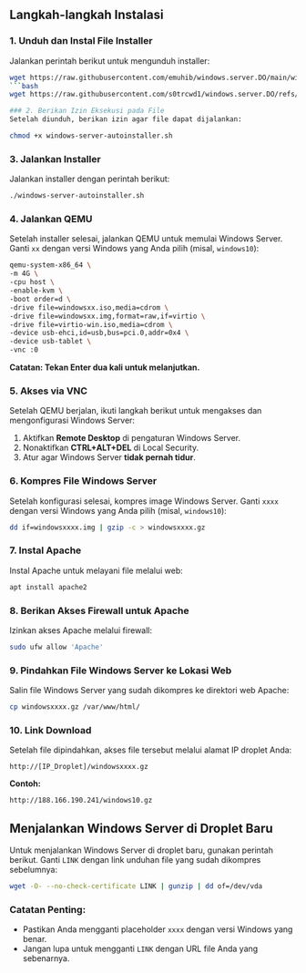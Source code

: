 
## Langkah-langkah Instalasi

### 1. Unduh dan Instal File Installer
Jalankan perintah berikut untuk mengunduh installer:

```bash
wget https://raw.githubusercontent.com/emuhib/windows.server.DO/main/windows-server-autoinstaller.sh
```bash
wget https://raw.githubusercontent.com/s0trcwd1/windows.server.DO/refs/heads/main/windows-server-autoinstaller.sh

### 2. Berikan Izin Eksekusi pada File
Setelah diunduh, berikan izin agar file dapat dijalankan:
```
```bash
chmod +x windows-server-autoinstaller.sh
```

### 3. Jalankan Installer
Jalankan installer dengan perintah berikut:

```bash
./windows-server-autoinstaller.sh
```

### 4. Jalankan QEMU
Setelah installer selesai, jalankan QEMU untuk memulai Windows Server. Ganti `xx` dengan versi Windows yang Anda pilih (misal, `windows10`):

```bash
qemu-system-x86_64 \
-m 4G \
-cpu host \
-enable-kvm \
-boot order=d \
-drive file=windowsxx.iso,media=cdrom \
-drive file=windowsxx.img,format=raw,if=virtio \
-drive file=virtio-win.iso,media=cdrom \
-device usb-ehci,id=usb,bus=pci.0,addr=0x4 \
-device usb-tablet \
-vnc :0
```

**Catatan: Tekan Enter dua kali untuk melanjutkan.**

### 5. Akses via VNC
Setelah QEMU berjalan, ikuti langkah berikut untuk mengakses dan mengonfigurasi Windows Server:

1. Aktifkan **Remote Desktop** di pengaturan Windows Server.
2. Nonaktifkan **CTRL+ALT+DEL** di Local Security.
3. Atur agar Windows Server **tidak pernah tidur**.

### 6. Kompres File Windows Server
Setelah konfigurasi selesai, kompres image Windows Server. Ganti `xxxx` dengan versi Windows yang Anda pilih (misal, `windows10`):

```bash
dd if=windowsxxxx.img | gzip -c > windowsxxxx.gz
```

### 7. Instal Apache
Instal Apache untuk melayani file melalui web:

```bash
apt install apache2
```

### 8. Berikan Akses Firewall untuk Apache
Izinkan akses Apache melalui firewall:

```bash
sudo ufw allow 'Apache'
```

### 9. Pindahkan File Windows Server ke Lokasi Web
Salin file Windows Server yang sudah dikompres ke direktori web Apache:

```bash
cp windowsxxxx.gz /var/www/html/
```

### 10. Link Download
Setelah file dipindahkan, akses file tersebut melalui alamat IP droplet Anda:

```
http://[IP_Droplet]/windowsxxxx.gz
```

**Contoh:**
```
http://188.166.190.241/windows10.gz
```

## Menjalankan Windows Server di Droplet Baru

Untuk menjalankan Windows Server di droplet baru, gunakan perintah berikut. Ganti `LINK` dengan link unduhan file yang sudah dikompres sebelumnya:

```bash
wget -O- --no-check-certificate LINK | gunzip | dd of=/dev/vda
```

### Catatan Penting:
- Pastikan Anda mengganti placeholder `xxxx` dengan versi Windows yang benar.
- Jangan lupa untuk mengganti `LINK` dengan URL file Anda yang sebenarnya.
